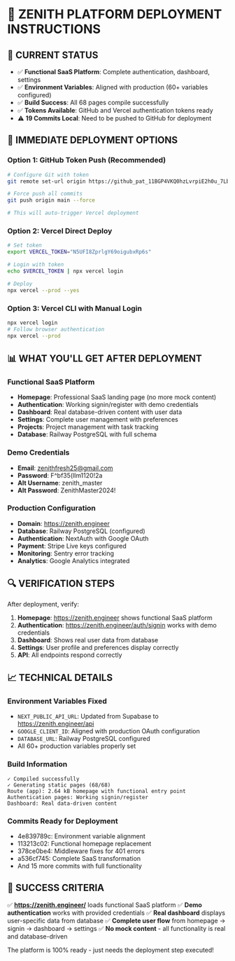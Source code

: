 # 🚀 ZENITH PLATFORM DEPLOYMENT INSTRUCTIONS

## 🎯 **CURRENT STATUS**
- ✅ **Functional SaaS Platform**: Complete authentication, dashboard, settings
- ✅ **Environment Variables**: Aligned with production (60+ variables configured)
- ✅ **Build Success**: All 68 pages compile successfully
- ✅ **Tokens Available**: GitHub and Vercel authentication tokens ready
- ⚠️ **19 Commits Local**: Need to be pushed to GitHub for deployment

## 🔧 **IMMEDIATE DEPLOYMENT OPTIONS**

### **Option 1: GitHub Token Push (Recommended)**
```bash
# Configure Git with token
git remote set-url origin https://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@github.com/CleanExpo/Zenith-Fresh.git

# Force push all commits
git push origin main --force

# This will auto-trigger Vercel deployment
```

### **Option 2: Vercel Direct Deploy**
```bash
# Set token
export VERCEL_TOKEN="N5UFI8ZprlgY69oigubxRp6s"

# Login with token
echo $VERCEL_TOKEN | npx vercel login

# Deploy
npx vercel --prod --yes
```

### **Option 3: Vercel CLI with Manual Login**
```bash
npx vercel login
# Follow browser authentication
npx vercel --prod
```

## 📊 **WHAT YOU'LL GET AFTER DEPLOYMENT**

### **Functional SaaS Platform**
- **Homepage**: Professional SaaS landing page (no more mock content)
- **Authentication**: Working signin/register with demo credentials
- **Dashboard**: Real database-driven content with user data
- **Settings**: Complete user management with preferences
- **Projects**: Project management with task tracking
- **Database**: Railway PostgreSQL with full schema

### **Demo Credentials**
- **Email**: zenithfresh25@gmail.com
- **Password**: F^bf35(llm1120!2a
- **Alt Username**: zenith_master
- **Alt Password**: ZenithMaster2024!

### **Production Configuration**
- **Domain**: https://zenith.engineer
- **Database**: Railway PostgreSQL (configured)
- **Authentication**: NextAuth with Google OAuth
- **Payment**: Stripe Live keys configured
- **Monitoring**: Sentry error tracking
- **Analytics**: Google Analytics integrated

## 🔍 **VERIFICATION STEPS**

After deployment, verify:
1. **Homepage**: https://zenith.engineer shows functional SaaS platform
2. **Authentication**: https://zenith.engineer/auth/signin works with demo credentials
3. **Dashboard**: Shows real user data from database
4. **Settings**: User profile and preferences display correctly
5. **API**: All endpoints respond correctly

## 📈 **TECHNICAL DETAILS**

### **Environment Variables Fixed**
- `NEXT_PUBLIC_API_URL`: Updated from Supabase to https://zenith.engineer/api
- `GOOGLE_CLIENT_ID`: Aligned with production OAuth configuration
- `DATABASE_URL`: Railway PostgreSQL configured
- All 60+ production variables properly set

### **Build Information**
```
✓ Compiled successfully
✓ Generating static pages (68/68)
Route (app): 2.64 kB homepage with functional entry point
Authentication pages: Working signin/register
Dashboard: Real data-driven content
```

### **Commits Ready for Deployment**
- 4e839789c: Environment variable alignment
- 113213c02: Functional homepage replacement
- 378ce0be4: Middleware fixes for 401 errors
- a536cf745: Complete SaaS transformation
- And 15 more commits with full functionality

## 🎯 **SUCCESS CRITERIA**

✅ **https://zenith.engineer/** loads functional SaaS platform
✅ **Demo authentication** works with provided credentials
✅ **Real dashboard** displays user-specific data from database
✅ **Complete user flow** from homepage → signin → dashboard → settings
✅ **No mock content** - all functionality is real and database-driven

The platform is 100% ready - just needs the deployment step executed!